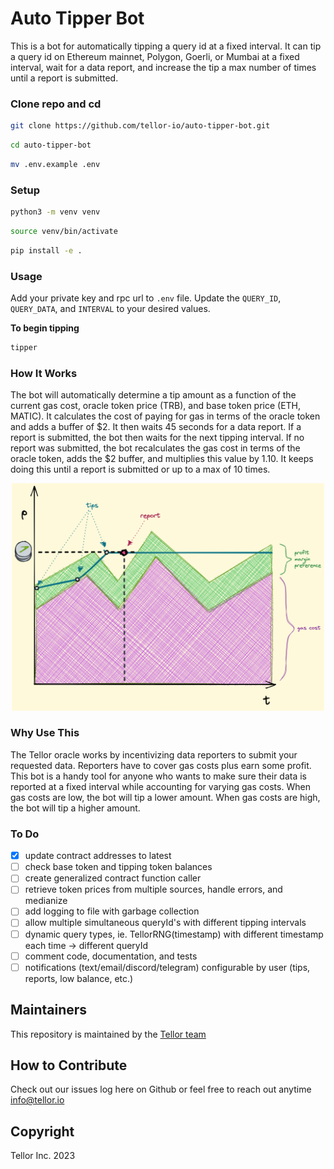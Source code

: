 # Auto Tipper Bot

This is a bot for automatically tipping a query id at a fixed interval. It can tip a query id on Ethereum mainnet, Polygon, Goerli, or Mumbai at a fixed interval, wait for a data report, and increase the tip a max number of times until a report is submitted.

### Clone repo and cd
```sh
git clone https://github.com/tellor-io/auto-tipper-bot.git
```
```sh
cd auto-tipper-bot
```
```sh
mv .env.example .env
```

### Setup

```sh
python3 -m venv venv
```
```sh
source venv/bin/activate
```

```sh
pip install -e .
```

### Usage
Add your private key and rpc url to `.env` file. Update the `QUERY_ID`, `QUERY_DATA`, and `INTERVAL` to your desired values.

**To begin tipping**
```sh
tipper
```

### How It Works
The bot will automatically determine a tip amount as a function of the current gas cost, oracle token price (TRB), and base token price (ETH, MATIC). It calculates the cost of paying for gas in terms of the oracle token and adds a buffer of $2. It then waits 45 seconds for a data report. If a report is submitted, the bot then waits for the next tipping interval. If no report was submitted, the bot recalculates the gas cost in terms of the oracle token, adds the $2 buffer, and multiplies this value by 1.10. It keeps doing this until a report is submitted or up to a max of 10 times.

<!-- <img src="./assets/tip-graph1.png" width="500" class="center"> -->
<p align="center">
  <img src="./assets/tip-graph1.png" width="500">
</p>

### Why Use This
The Tellor oracle works by incentivizing data reporters to submit your requested data. Reporters have to cover gas costs plus earn some profit. This bot is a handy tool for anyone who wants to make sure their data is reported at a fixed interval while accounting for varying gas costs. When gas costs are low, the bot will tip a lower amount. When gas costs are high, the bot will tip a higher amount.

### To Do
- [x] update contract addresses to latest
- [ ] check base token and tipping token balances
- [ ] create generalized contract function caller
- [ ] retrieve token prices from multiple sources, handle errors, and medianize
- [ ] add logging to file with garbage collection
- [ ] allow multiple simultaneous queryId's with different tipping intervals
- [ ] dynamic query types, ie. TellorRNG(timestamp) with different timestamp each time -> different queryId
- [ ] comment code, documentation, and tests
- [ ] notifications (text/email/discord/telegram) configurable by user (tips, reports, low balance, etc.)

## Maintainers <a name="maintainers"> </a>
This repository is maintained by the [Tellor team](https://github.com/orgs/tellor-io/people)


## How to Contribute<a name="how2contribute"> </a>  

Check out our issues log here on Github or feel free to reach out anytime [info@tellor.io](mailto:info@tellor.io)

## Copyright

Tellor Inc. 2023